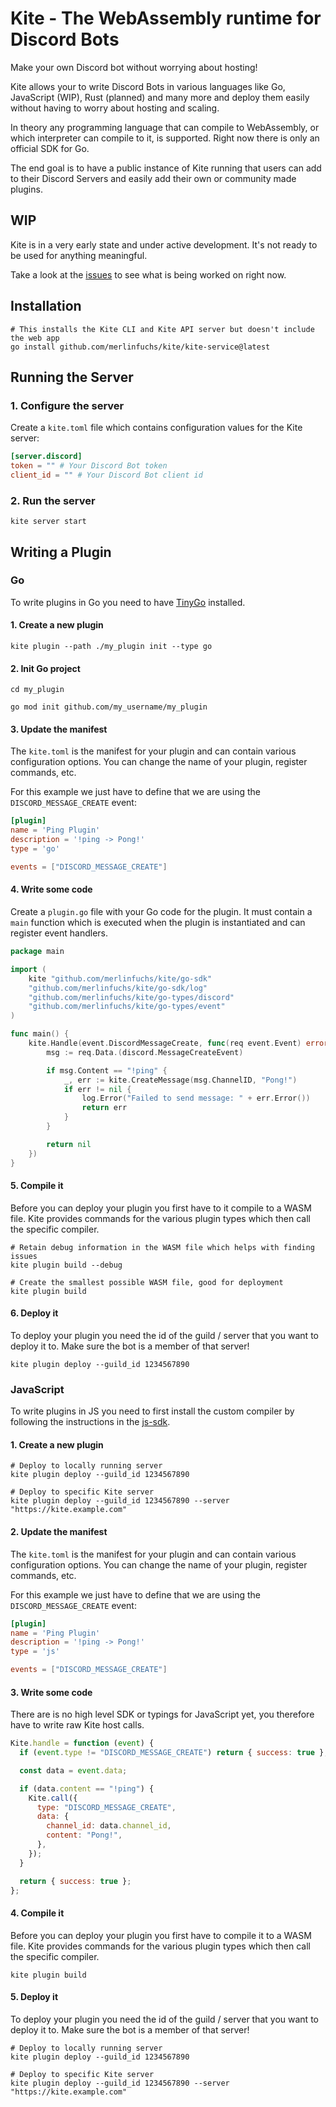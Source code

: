 # Kite - The WebAssembly runtime for Discord Bots

Make your own Discord bot without worrying about hosting!

Kite allows your to write Discord Bots in various languages like Go, JavaScript (WIP), Rust (planned) and many more and deploy them easily without having to worry about hosting and scaling.

In theory any programming language that can compile to WebAssembly, or which interpreter can compile to it, is supported. Right now there is only an official SDK for Go.

The end goal is to have a public instance of Kite running that users can add to their Discord Servers and easily add their own or community made plugins.

## WIP

Kite is in a very early state and under active development. It's not ready to be used for anything meaningful.

Take a look at the [issues](/issues) to see what is being worked on right now.

## Installation

```shell
# This installs the Kite CLI and Kite API server but doesn't include the web app
go install github.com/merlinfuchs/kite/kite-service@latest
```

## Running the Server

### 1. Configure the server

Create a `kite.toml` file which contains configuration values for the Kite server:

```toml
[server.discord]
token = "" # Your Discord Bot token
client_id = "" # Your Discord Bot client id
```

### 2. Run the server

```shell
kite server start
```

## Writing a Plugin

### Go

To write plugins in Go you need to have [TinyGo](https://tinygo.org/getting-started/install/) installed.

#### 1. Create a new plugin

```shell
kite plugin --path ./my_plugin init --type go
```

#### 2. Init Go project

```shell
cd my_plugin

go mod init github.com/my_username/my_plugin
```

#### 3. Update the manifest

The `kite.toml` is the manifest for your plugin and can contain various configuration options. You can change the name of your plugin, register commands, etc.

For this example we just have to define that we are using the `DISCORD_MESSAGE_CREATE` event:

```toml
[plugin]
name = 'Ping Plugin'
description = '!ping -> Pong!'
type = 'go'

events = ["DISCORD_MESSAGE_CREATE"]
```

#### 4. Write some code

Create a `plugin.go` file with your Go code for the plugin. It must contain a `main` function which is executed when the plugin is instantiated and can register event handlers.

```go
package main

import (
    kite "github.com/merlinfuchs/kite/go-sdk"
    "github.com/merlinfuchs/kite/go-sdk/log"
    "github.com/merlinfuchs/kite/go-types/discord"
    "github.com/merlinfuchs/kite/go-types/event"
)

func main() {
    kite.Handle(event.DiscordMessageCreate, func(req event.Event) error {
        msg := req.Data.(discord.MessageCreateEvent)

        if msg.Content == "!ping" {
            _, err := kite.CreateMessage(msg.ChannelID, "Pong!")
            if err != nil {
                log.Error("Failed to send message: " + err.Error())
                return err
            }
        }

        return nil
    })
}
```

#### 5. Compile it

Before you can deploy your plugin you first have to it compile to a WASM file. Kite provides commands for the various plugin types which then call the specific compiler.

```shell
# Retain debug information in the WASM file which helps with finding issues
kite plugin build --debug

# Create the smallest possible WASM file, good for deployment
kite plugin build
```

#### 6. Deploy it

To deploy your plugin you need the id of the guild / server that you want to deploy it to. Make sure the bot is a member of that server!

```shell
kite plugin deploy --guild_id 1234567890
```

### JavaScript

To write plugins in JS you need to first install the custom compiler by following the instructions in the [js-sdk](js-sdk).

#### 1. Create a new plugin

```shell
# Deploy to locally running server
kite plugin deploy --guild_id 1234567890

# Deploy to specific Kite server
kite plugin deploy --guild_id 1234567890 --server "https://kite.example.com"
```

#### 2. Update the manifest

The `kite.toml` is the manifest for your plugin and can contain various configuration options. You can change the name of your plugin, register commands, etc.

For this example we just have to define that we are using the `DISCORD_MESSAGE_CREATE` event:

```toml
[plugin]
name = 'Ping Plugin'
description = '!ping -> Pong!'
type = 'js'

events = ["DISCORD_MESSAGE_CREATE"]
```

#### 3. Write some code

There are is no high level SDK or typings for JavaScript yet, you therefore have to write raw Kite host calls.

```js
Kite.handle = function (event) {
  if (event.type != "DISCORD_MESSAGE_CREATE") return { success: true };

  const data = event.data;

  if (data.content == "!ping") {
    Kite.call({
      type: "DISCORD_MESSAGE_CREATE",
      data: {
        channel_id: data.channel_id,
        content: "Pong!",
      },
    });
  }

  return { success: true };
};
```

#### 4. Compile it

Before you can deploy your plugin you first have to compile it to a WASM file. Kite provides commands for the various plugin types which then call the specific compiler.

```shell
kite plugin build
```

#### 5. Deploy it

To deploy your plugin you need the id of the guild / server that you want to deploy it to. Make sure the bot is a member of that server!

```shell
# Deploy to locally running server
kite plugin deploy --guild_id 1234567890

# Deploy to specific Kite server
kite plugin deploy --guild_id 1234567890 --server "https://kite.example.com"
```
